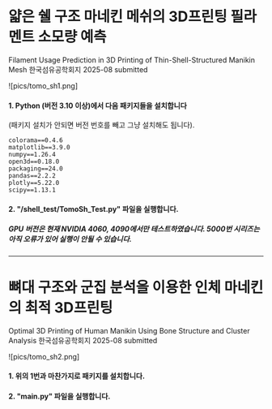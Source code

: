 # 얇은 쉘 구조 마네킨 메쉬의 3D프린팅 필라멘트 소모량 예측
Filament Usage Prediction in 3D Printing  of Thin-Shell-Structured Manikin Mesh
한국섬유공학회지 2025-08 submitted

![pics/tomo_sh1.png]

#### 1. Python (버전 3.10 이상)에서 다음 패키지들을 설치합니다
(패키지 설치가 안되면 버전 번호를 빼고 그냥 설치해도 됩니다).
```
colorama==0.4.6
matplotlib==3.9.0
numpy==1.26.4
open3d==0.18.0
packaging==24.0
pandas==2.2.2
plotly==5.22.0
scipy==1.13.1
```
#### 2. "/shell_test/TomoSh_Test.py" 파일을 실행합니다.

##### GPU 버전은 현재 NVIDIA 4060, 4090에서만 테스트하였습니다. 5000번 시리즈는 아직 오류가 있어 실행이 안될 수 있습니다.

-------------
# 뼈대 구조와 군집 분석을 이용한 인체 마네킨의 최적 3D프린팅
Optimal 3D Printing of Human Manikin Using Bone Structure and Cluster Analysis
한국섬유공학회지 2025-08 submitted

![pics/tomo_sh2.png]

#### 1. 위의 1번과 마찬가지로 패키지를 설치합니다.

#### 2. "main.py" 파일을 실행합니다.

